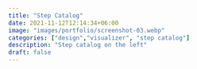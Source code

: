 ```yaml
---
title: "Step Catalog"
date: 2021-11-12T12:14:34+06:00
image: "images/portfolio/screenshot-03.webp"
categories: ["design","visualizer", "step catalog"]
description: "Step catalog on the left"
draft: false
---
```


